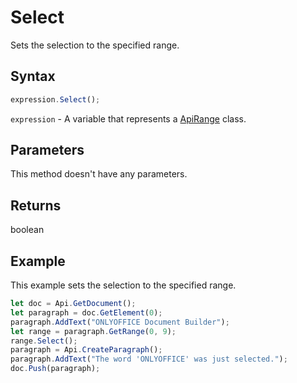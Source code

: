 # Select

Sets the selection to the specified range.

## Syntax

```javascript
expression.Select();
```

`expression` - A variable that represents a [ApiRange](../ApiRange.md) class.

## Parameters

This method doesn't have any parameters.

## Returns

boolean

## Example

This example sets the selection to the specified range.

```javascript editor-docx
let doc = Api.GetDocument();
let paragraph = doc.GetElement(0);
paragraph.AddText("ONLYOFFICE Document Builder");
let range = paragraph.GetRange(0, 9);
range.Select();
paragraph = Api.CreateParagraph();
paragraph.AddText("The word 'ONLYOFFICE' was just selected.");
doc.Push(paragraph);
```
